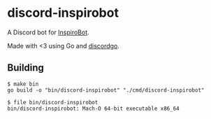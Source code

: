 # discord-inspirobot
A Discord bot for [InspiroBot](https://inspirobot.me).

Made with <3 using Go and [discordgo](https://github.com/bwmarrin/discordgo/).

## Building
```console
$ make bin
go build -o "bin/discord-inspirobot" "./cmd/discord-inspirobot"

$ file bin/discord-inspirobot
bin/discord-inspirobot: Mach-O 64-bit executable x86_64
```
